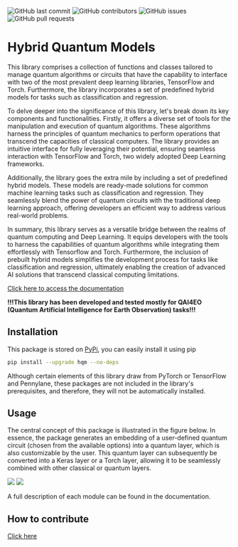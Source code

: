 ![GitHub last commit](https://img.shields.io/github/last-commit/alessandrosebastianelli/hybrid_quantum_models?style=flat-square)
![GitHub contributors](https://img.shields.io/github/contributors/alessandrosebastianelli/hybrid_quantum_models?style=flat-square)
![GitHub issues](https://img.shields.io/github/issues/alessandrosebastianelli/hybrid_quantum_models?style=flat-square)
![GitHub pull requests](https://img.shields.io/github/issues-pr/alessandrosebastianelli/hybrid_quantum_models?style=flat-square)

# Hybrid Quantum Models

This library comprises a collection of functions and classes tailored to manage quantum algorithms or circuits that have the capability to interface with two of the most prevalent deep learning libraries, TensorFlow and Torch. Furthermore, the library incorporates a set of predefined hybrid models for tasks such as classification and regression.

To delve deeper into the significance of this library, let's break down its key components and functionalities. Firstly, it offers a diverse set of tools for the manipulation and execution of quantum algorithms. These algorithms harness the principles of quantum mechanics to perform operations that transcend the capacities of classical computers. The library provides an intuitive interface for fully leveraging their potential, ensuring seamless interaction with TensorFlow and Torch, two widely adopted Deep Learning frameworks.

Additionally, the library goes the extra mile by including a set of predefined hybrid models. These models are ready-made solutions for common machine learning tasks such as classification and regression. They seamlessly blend the power of quantum circuits with the traditional deep learning approach, offering developers an efficient way to address various real-world problems.

In summary, this library serves as a versatile bridge between the realms of quantum computing and Deep Learning. It equips developers with the tools to harness the capabilities of quantum algorithms while integrating them effortlessly with Tensorflow and Torch. Furthermore, the inclusion of prebuilt hybrid models simplifies the development process for tasks like classification and regression, ultimately enabling the creation of advanced AI solutions that transcend classical computing limitations.

<a class="btn btn-success" href="https://alessandrosebastianelli.github.io/hybrid_quantum_models/hqm.html" target="_blank">Click here to access the documentation</a>

**!!!This library has been developed and tested mostly for QAI4EO (Quantum Artificial Intelligence for Earth Observation) tasks!!!**

## Installation

This package is stored on [PyPi](https://pypi.org/project/hqm/), you can easily install it using pip

```bash
pip install --upgrade hqm --no-deps
```

Although certain elements of this library draw from PyTorch or TensorFlow and Pennylane, these packages are not included in the library's prerequisites, and therefore, they will not be automatically installed.

## Usage
The central concept of this package is illustrated in the figure below. In essence, the package generates an embedding of a user-defined quantum circuit (chosen from the available options) into a quantum layer, which is also customizable by the user. This quantum layer can subsequently be converted into a Keras layer or a Torch layer, allowing it to be seamlessly combined with other classical or quantum layers.

![](docs/main-hqm.png)
![](main-hqm.png)

A full description of each module can be found in the documentation.

## How to contribute

[Click here](https://github.com/alessandrosebastianelli/hybrid_quantum_models/issues/1)